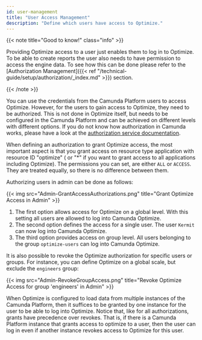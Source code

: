 ```yaml
---
id: user-management
title: "User Access Management"
description: "Define which users have access to Optimize."
---
```


{{< note title="Good to know!" class="info" >}}

Providing Optimize access to a user just enables them to log in to Optimize. To be able
to create reports the user also needs to have permission to access the engine data. To see
how this can be done please refer to the [Authorization Management]({{< ref "/technical-guide/setup/authorization/_index.md" >}}) section.

{{< /note >}}

You can use the credentials from the Camunda Platform users to access Optimize. However, for the users to gain access to Optimize, they need to be authorized. This is not done in Optimize itself, but needs to be configured in the Camunda Platform and can be achieved on different levels with different options. If you do not know how authorization in Camunda works, please have a look at the [authorization service documentation](https://docs.camunda.org/manual/latest/user-guide/process-engine/authorization-service/).

When defining an authorization to grant Optimize access, the most important aspect is that you grant access on resource type application with resource ID "optimize" ( or "\*" if you want to grant access to all applications including Optimize). The permissions you can set, are either `ALL` or `ACCESS`. They are treated equally, so there is no difference between them.

Authorizing users in admin can be done as follows:

{{< img src="Admin-GrantAccessAuthorizations.png" title="Grant Optimize Access in Admin" >}}

1. The first option allows access for Optimize on a global level. With this setting all users are allowed to log into Camunda Optimize.
2. The second option defines the access for a single user. The user `Kermit` can now log into Camunda Optimize.
3. The third option provides access on group level. All users belonging to the group `optimize-users` can log into Camunda Optimize.

It is also possible to revoke the Optimize authorization for specific users or groups. For instance, you can define Optimize on a global scale, but exclude the `engineers` group:

{{< img src="Admin-RevokeGroupAccess.png" title="Revoke Optimize Access for group 'engineers' in Admin" >}}

When Optimize is configured to load data from multiple instances of the Camunda Platform, then it suffices to be granted by one instance for the user to be able to log into Optimize. Notice that, like for all authorizations, grants have precedence over revokes. That is, if there is a Camunda Platform instance that grants access to optimize to a user, then the user can log in even if another instance revokes access to Optimize for this user.